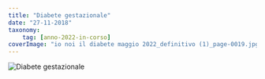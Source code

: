 ```yaml
---
title: "Diabete gestazionale"
date: "27-11-2018"
taxonomy: 
    tag: [anno-2022-in-corso]
coverImage: "io noi il diabete maggio 2022_definitivo (1)_page-0019.jpg"
---
```


![Diabete gestazionale](images/io%20noi%20il%20diabete%20maggio%202022_definitivo%20(1)_page-0019.jpg)
